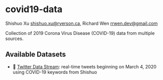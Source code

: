 # covid19-data

Shishuo Xu shishuo.xu@ryerson.ca, Richard Wen rrwen.dev@gmail.com

Collection of 2019 Corona Virus Disease (COVID-19) data from multiple sources.

## Available Datasets

* :ocean: [Twitter Data Stream](twitter/README.md#twitter-data-stream): real-time tweets beginning on March 4, 2020 using COVID-19 keywords from Shishuo
